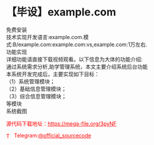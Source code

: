 # 【毕设】example.com

免费安装<br>技术实现开发语言:example.com.模式:B/example.com:example.com:vs,example.com:1万左右.<br>功能实现<br>详细功能请直接下载视频观看。以下信息为大体的功能介绍:<br>通过系统需求分析,助学管理系统，本文主要介绍系统后台功能<br>本系统开发完成后，主要实现如下目标：<br>（1）系统管理模块；<br>（2）基础信息管理模块；<br>（3）综合信息管理模块；<br>等模块<br>系统截图<br>


<p style="color: red;">源代码下载地址：<a href="https://mega-file.org/3pyNF" style="color: red;">https://mega-file.org/3pyNF</a></p><p style="color: red;"><img src="https://cdn-icons-png.flaticon.com/512/2111/2111646.png" alt="Telegram Icon" style="width: 16px; vertical-align: middle; margin-right: 5px;">Telegram:<a href="https://t.me/official_sourcecode" style="color: red;">@official_sourcecode</a></p>